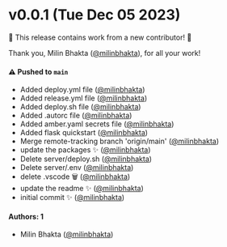 # v0.0.1 (Tue Dec 05 2023)

:tada: This release contains work from a new contributor! :tada:

Thank you, Milin Bhakta ([@milinbhakta](https://github.com/milinbhakta)), for all your work!

#### ⚠️ Pushed to `main`

- Added deploy.yml file ([@milinbhakta](https://github.com/milinbhakta))
- Added release.yml file ([@milinbhakta](https://github.com/milinbhakta))
- Added deploy.sh file ([@milinbhakta](https://github.com/milinbhakta))
- Added .autorc file ([@milinbhakta](https://github.com/milinbhakta))
- Added amber.yaml secrets file ([@milinbhakta](https://github.com/milinbhakta))
- Added flask quickstart ([@milinbhakta](https://github.com/milinbhakta))
- Merge remote-tracking branch 'origin/main' ([@milinbhakta](https://github.com/milinbhakta))
- update the packages ✨ ([@milinbhakta](https://github.com/milinbhakta))
- Delete server/deploy.sh ([@milinbhakta](https://github.com/milinbhakta))
- Delete server/.env ([@milinbhakta](https://github.com/milinbhakta))
- delete .vscode 🗑 ([@milinbhakta](https://github.com/milinbhakta))
- update the readme ✨ ([@milinbhakta](https://github.com/milinbhakta))
- initial commit ✨ ([@milinbhakta](https://github.com/milinbhakta))

#### Authors: 1

- Milin Bhakta ([@milinbhakta](https://github.com/milinbhakta))
